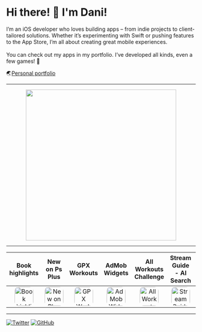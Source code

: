 # Hi there! 👋 I'm Dani! 

I’m an iOS developer who loves building apps – from indie projects to client-tailored solutions. Whether it’s experimenting with Swift or pushing features to the App Store, I’m all about creating great mobile experiences.
<br><br>
You can check out my apps in my portfolio. I’ve developed all kinds, even a few games! 👾

🌏<a href="https://platadani.github.io">Personal portfolio</a>

---

<p align="center">
  <img src="https://github-readme-streak-stats.herokuapp.com?user=platadani&theme=dark&hide_border=true" width="400">
</p>

---

<div align="center">
<table align="center" style="width: 100%;">
    <thead>
        <tr>
            <th align="center">Book highlights</th>
            <th align="center">New on Ps Plus</th>
            <th align="center">GPX Workouts</th>
            <th align="center">AdMob Widgets</th>
            <th align="center">All Workouts Challenge</th>
            <th align="center">Stream Guide - AI Search</th>
            <th align="center">Hexcodle game</th>
        </tr>
    </thead>
    <tbody>
        <tr>
          <td align="center">
                <a href="https://apps.apple.com/app/id6504406544">
                    <img src="https://is1-ssl.mzstatic.com/image/thumb/Purple211/v4/f7/2f/c6/f72fc6f9-dcc5-9688-b015-4232f903aa09/AppIcon-0-0-1x_U007ephone-0-1-85-220.png/460x0w.png" alt="Book highlights" width="50" height="50" style="border-radius: 22%">
                </a>
            </td>
            <td align="center">
                <a href="https://apps.apple.com/app/id6450188858">
                    <img src="https://is1-ssl.mzstatic.com/image/thumb/Purple116/v4/9b/22/4d/9b224d45-d1ec-870c-e91e-9355a0d65634/AppIcon-0-0-1x_U007emarketing-0-7-0-85-220.png/460x0w.png" alt="New on Plus" width="50" height="50" style="border-radius: 22%">
                </a>
            </td>
            <td align="center">
                <a href="https://apps.apple.com/app/id6463001431">
                    <img src="https://is1-ssl.mzstatic.com/image/thumb/Purple116/v4/ba/b4/47/bab44774-2c9a-5261-1d9c-7020e1069ef3/AppIcon-0-0-1x_U007emarketing-0-10-0-85-220.png/460x0w.png" alt="GPX Workouts" width="50" height="50" style="border-radius: 22%">
                </a>
            </td>
          <td align="center">
                <a href="https://apps.apple.com/app/admob-widgets/id6737562361">
                    <img src="https://is1-ssl.mzstatic.com/image/thumb/Purple221/v4/ff/9c/7b/ff9c7b3a-b41a-3f4d-9a58-fc65fa9fca52/AppIcon-0-0-1x_U007ephone-0-1-85-220.png/460x0w.png" alt="AdMob Widgets" width="50" height="50" style="border-radius: 22%">
                </a>
            </td>
            <td align="center">
                <a href="https://apps.apple.com/app/id6503666166">
                    <img src="https://is1-ssl.mzstatic.com/image/thumb/Purple211/v4/ba/64/19/ba6419cd-5047-cd5f-11e8-7801f4d8de6e/AppIcon-0-0-1x_U007ephone-0-85-220.png/460x0w.png" alt="All Workouts Challenge" width="50" height="50" style="border-radius: 22%">
                </a>
            </td>
          <td align="center">
                <a href="https://apps.apple.com/app/id6520387127">
                    <img src="https://is1-ssl.mzstatic.com/image/thumb/Purple221/v4/6e/d1/42/6ed14225-e574-cc41-1f0a-21ffbbd63ee8/AppIcon-0-0-1x_U007epad-0-85-220.png/460x0w.png" alt="Stream Guide" width="50" height="50" style="border-radius: 22%">
                </a>
            </td>
          <td align="center">
                <a href="https://apps.apple.com/es/app/id6736827064">
                    <img src="https://is1-ssl.mzstatic.com/image/thumb/Purple211/v4/c3/7b/cb/c37bcb16-8839-0551-18c2-2cb8c54259e0/AppIcon-0-0-1x_U007ephone-0-1-85-220.png/460x0w.png" alt="Hexcodle" width="50" height="50" style="border-radius: 22%">
                </a>
            </td>
        </tr>
    </tbody>
</table>
</div>

---

[![Twitter](https://img.shields.io/twitter/follow/daniplata_?style=social)](https://twitter.com/daniplata_)
[![GitHub](https://img.shields.io/github/followers/platadani?label=follow&style=social)](https://github.com/platadani)


